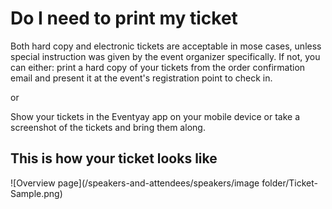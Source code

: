# Do I need to print my ticket

Both hard copy and electronic tickets are acceptable in mose cases, unless special instruction was given by the event organizer specifically. If not, you can either:
print a hard copy of your tickets from the order confirmation email and present it at the event's registration point to check in.

or

Show your tickets in the Eventyay app on your mobile device or take a screenshot of the tickets and bring them along.

## This is how your ticket looks like


![Overview page](/speakers-and-attendees/speakers/image folder/Ticket-Sample.png) 



